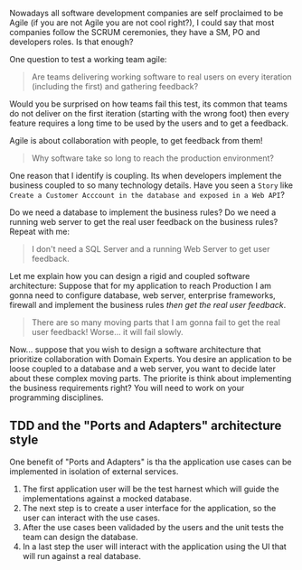 Nowadays all software development companies are self proclaimed to be Agile (if you are not Agile you are not cool right?), I could say that most companies follow the SCRUM ceremonies, they have a SM, PO and developers roles. Is that enough?

One question to test a working team agile: 

> Are teams delivering working software to real users on every iteration (including the first) and gathering feedback?

Would you be surprised on how teams fail this test, its common that teams do not deliver on the first iteration (starting with the wrong foot) then every feature requires a long time to be used by the users and to get a feedback.

Agile is about collaboration with people, to get feedback from them!

> Why software take so long to reach the production environment?

One reason that I identify is coupling. Its when developers implement the business coupled to so many technology details. Have you seen a `Story` like `Create a Customer Acccount in the database and exposed in a Web API`?

Do we need a database to implement the business rules? Do we need a running web server to get the real user feedback on the business rules? Repeat with me:

> I don't need a SQL Server and a running Web Server to get user feedback.

Let me explain how you can design a rigid and coupled software architecture: Suppose that for my application to reach Production I am gonna need to configure database, web server, enterprise frameworks, firewall and implement the business rules *then get the real user feedback*.

> There are so many moving parts that I am gonna fail to get the real user feedback! Worse... it will fail slowly.

Now... suppose that you wish to design a software architecture that prioritize collaboration with Domain Experts. You desire an application to be loose coupled to a database and a web server, you want to decide later about these complex moving parts. The priorite is think about implementing the business requirements right? You will need to work on your programming disciplines.

## TDD and the "Ports and Adapters" architecture style

One benefit of "Ports and Adapters" is tha the application use cases can be implemented in isolation of external services.

1. The first application user will be the test harnest which will guide the implementations against a mocked database.
2. The next step is to create a user interface for the application, so the user can interact with the use cases.
3. After the use cases been validaded by the users and the unit tests the team can design the database.
4. In a last step the user will interact with the application using the UI that will run against a real database.
